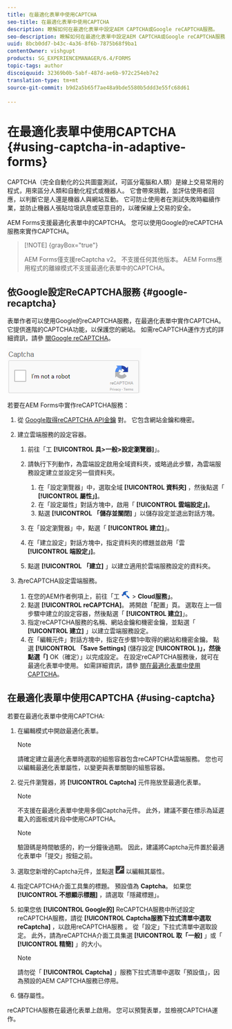 ```yaml
---
title: 在最適化表單中使用CAPTCHA
seo-title: 在最適化表單中使用CAPTCHA
description: 瞭解如何在最適化表單中設定AEM CAPTCHA或Google reCAPTCHA服務。
seo-description: 瞭解如何在最適化表單中設定AEM CAPTCHA或Google reCAPTCHA服務。
uuid: 8bcb0dd7-b43c-4a36-8f6b-7875b68f9ba1
contentOwner: vishgupt
products: SG_EXPERIENCEMANAGER/6.4/FORMS
topic-tags: author
discoiquuid: 32369b0b-5abf-487d-ae6b-972c254eb7e2
translation-type: tm+mt
source-git-commit: b9d2a5b65f7ae48a9bde5580b5ddd3e55fc68d61

---
```



# 在最適化表單中使用CAPTCHA {#using-captcha-in-adaptive-forms}

CAPTCHA（完全自動化的公共圖靈測試，可區分電腦和人類）是線上交易常用的程式，用來區分人類和自動化程式或機器人。 它會帶來挑戰，並評估使用者回應，以判斷它是人還是機器人與網站互動。 它可防止使用者在測試失敗時繼續作業，並防止機器人張貼垃圾訊息或惡意目的，以確保線上交易的安全。

AEM Forms支援最適化表單中的CAPTCHA。 您可以使用Google的reCAPTCHA服務來實作CAPTCHA。

>[!NOTE] {grayBox=&quot;true&quot;}
>
>AEM Forms僅支援reCaptcha v2。 不支援任何其他版本。
>AEM Forms應用程式的離線模式不支援最適化表單中的CAPTCHA。

## 依Google設定ReCAPTCHA服務 {#google-recaptcha}

表單作者可以使用Google的reCAPTCHA服務，在最適化表單中實作CAPTCHA。 它提供進階的CAPTCHA功能，以保護您的網站。 如需reCAPTCHA運作方式的詳細資訊，請參 [閱Google reCAPTCHA](https://developers.google.com/recaptcha/)。

![recaptcha](assets/recaptcha.png)

若要在AEM Forms中實作reCAPTCHA服務：

1. 從 [Google取得reCAPTCHA API金鑰](https://www.google.com/recaptcha/admin) 對。 它包含網站金鑰和機密。
1. 建立雲端服務的設定容器。

   1. 前往「工 **[!UICONTROL 具>一般>設定瀏覽器]**」。
   1. 請執行下列動作，為雲端設定啟用全域資料夾，或略過此步驟，為雲端服務設定建立並設定另一個資料夾。

      1. 在「設定瀏覽器」中，選取全域 **[!UICONTROL 資料夾]** ，然後點選「 **[!UICONTROL 屬性」]**。
      1. 在「設定屬性」對話方塊中，啟用「 **[!UICONTROL 雲端設定」]**。
      1. 點選 **[!UICONTROL 「儲存並關閉]** 」以儲存設定並退出對話方塊。
   1. 在「設定瀏覽器」中，點選「 **[!UICONTROL 建立]**」。
   1. 在「建立設定」對話方塊中，指定資料夾的標題並啟用「雲 **[!UICONTROL 端設定」]**。
   1. 點選 **[!UICONTROL 「建立]** 」以建立適用於雲端服務設定的資料夾。


1. 為reCAPTCHA設定雲端服務。

   1. 在您的AEM作者例項上，前往「工 ![具](assets/tools.png) > **Cloud服務」**。
   1. 點選 **[!UICONTROL reCAPTCHA]**。 將開啟「配置」頁。 選取在上一個步驟中建立的設定容器，然後點選「 **[!UICONTROL 建立]**」。
   1. 指定reCAPTCHA服務的名稱、網站金鑰和機密金鑰，並點選「 **[!UICONTROL 建立]** 」以建立雲端服務設定。
   1. 在「編輯元件」對話方塊中，指定在步驟1中取得的網站和機密金鑰。 點選 **[!UICONTROL 「Save Settings]** (儲存設定 **[!UICONTROL )」，然後點選「]** OK（確定）」以完成設定。
   在設定reCAPTCHA服務後，就可在最適化表單中使用。 如需詳細資訊，請參 [閱在最適化表單中使用CAPTCHA](#using-captcha)。

## 在最適化表單中使用CAPTCHA {#using-captcha}

若要在最適化表單中使用CAPTCHA:

1. 在編輯模式中開啟最適化表單。

   >[!NOTE]
   >
   >請確定建立最適化表單時選取的組態容器包含reCAPTCHA雲端服務。 您也可以編輯最適化表單屬性，以變更與表單關聯的組態容器。

1. 從元件瀏覽器，將 **[!UICONTROL Captcha]** 元件拖放至最適化表單。

   >[!NOTE]
   >
   >不支援在最適化表單中使用多個Captcha元件。 此外，建議不要在標示為延遲載入的面板或片段中使用CAPTCHA。

   >[!NOTE]
   >
   >驗證碼是時間敏感的，約一分鐘後過期。 因此，建議將Captcha元件置於最適化表單中「提交」按鈕之前。

1. 選取您新增的Captcha元件，並點選 ![cmppr](assets/cmppr.png) 以編輯其屬性。
1. 指定CAPTCHA介面工具集的標題。 預設值為 **Captcha**。 如果您 **[!UICONTROL 不想顯示標題]** ，請選取「隱藏標題」。
1. 如果您依 **[!UICONTROL Google的]** ReCAPTCHA服務中所述設定reCAPTCHA服務，請從 **[!UICONTROL Captcha服務下拉式清單中選取reCaptcha]** ，以啟用reCAPTCHA服務 [](#google-recaptcha)。 從「設定」下拉式清單中選取設定。 此外，請為reCAPTCHA介面工具集選 **[!UICONTROL 取「一般]** 」或「 **[!UICONTROL 精簡]** 」的大小。

   >[!NOTE]
   >
   >請勿從「 **[!UICONTROL Captcha]** 」服務下拉式清單中選取「預設值」，因為預設的AEM CAPTCHA服務已停用。

1. 儲存屬性。

reCAPTCHA服務在最適化表單上啟用。 您可以預覽表單，並檢視CAPTCHA運作。
